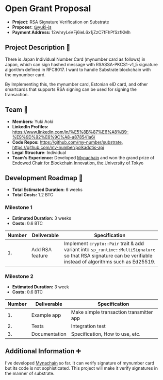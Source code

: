 # Open Grant Proposal

* **Project:** RSA Signature Verification on Substrate
* **Proposer:** [@yuki-js](https://github.com/yuki-js)
* **Payment Address:** 12whryLeVFj6ieL6x1jZzC7fFhPfSzfKMh


## Project Description :page_facing_up: 

There is Japan Individual Number Card (mynumber card as follows) in Japan, which can sign hashed message with RSASSA-PKCS1-v1_5 signature algorithm defined in RFC8017. I want to handle Substrate blockchain with the mynumber card.

By Implementing this, the mynumber card, Estonian eID card, and other smartcards that supports RSA signing can be used for signing the transaction.

## Team :busts_in_silhouette:

* **Members:** Yuki Aoki
* **LinkedIn Profiles:** <https://www.linkedin.com/in/%E5%8B%87%E6%A8%B9-%E9%9D%92%E6%9C%A8-a878541a6/>
* **Code Repos:** <https://github.com/my-number/substrate>, <https://github.com/my-number/polkadotjs-api>
* **Legal Structure:** Individual 
* **Team's Experience:** Developed [Mynachain](https://github.com/my-number/mynachain) and won the grand prize of [Endowed Chair for Blockchain Innovation, the University of Tokyo](https://www.blockchain.t.u-tokyo.ac.jp/)

## Development Roadmap :nut_and_bolt: 

* **Total Estimated Duration:** 6 weeks
* **Total Costs:** 1.2 BTC

### Milestone 1

* **Estimated Duration:** 3 weeks
* **Costs:** 0.6 BTC

| Number | Deliverable | Specification | 
| ------------- | ------------- | ------------- |
| 1. | Add RSA feature | Implement `crypto::Pair` trait & add variant into `sp_runtime::MultiSignature` so that RSA signature can be verifiable instead of algorithms such as Ed25519. |

### Milestone 2

* **Estimated Duration:** 3 week
* **Costs:** 0.6 BTC

| Number | Deliverable | Specification | 
| ------------- | ------------- | ------------- |
| 1. | Example app | Make simple transaction transmitter app |
| 2. | Tests | Integration test |
| 3. | Documentation | Specification, How to use, etc. |

## Additional Information :heavy_plus_sign: 
 
I've developed [Mynachain](https://github.com/my-number/mynachain) so far. It can verify signature of mynumber card but its code is not sophisticated. This project will make it verify signatures in the manner of substrate.
